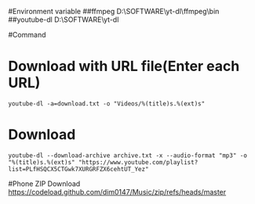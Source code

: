 #Environment variable
 ##ffmpeg
	D:\SOFTWARE\yt-dl\ffmpeg\bin
 ##youtube-dl
	D:\SOFTWARE\yt-dl

#Command
 # Download with URL file(Enter each URL)
    youtube-dl -a=download.txt -o "Videos/%(title)s.%(ext)s"

 # Download
    youtube-dl --download-archive archive.txt -x --audio-format "mp3" -o "%(title)s.%(ext)s" "https://www.youtube.com/playlist?list=PLfHSQCX5CTGwk7XURGRFZX6cehtUT_Yez"
	
#Phone ZIP Download
https://codeload.github.com/dim0147/Music/zip/refs/heads/master
